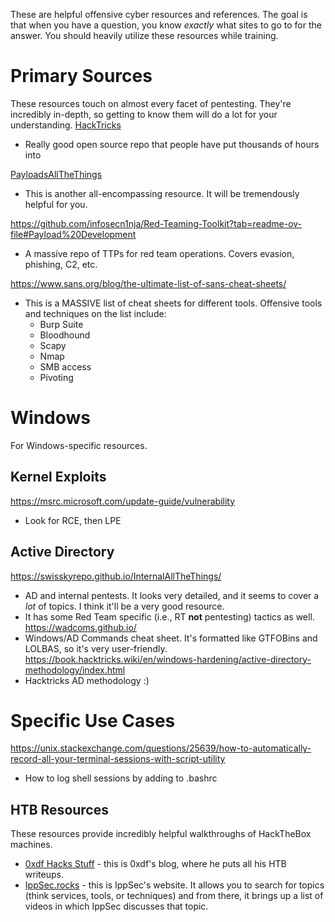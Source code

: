 These are helpful offensive cyber resources and references. The goal is that when you have a question, you know *exactly* what sites to go to for the answer. You should heavily utilize these resources while training. 

# Primary Sources
These resources touch on almost every facet of pentesting. They're incredibly in-depth, so getting to know them will do a lot for your understanding. 
[HackTricks](https://book.hacktricks.xyz/)
- Really good open source repo that people have put thousands of hours into

[PayloadsAllTheThings](https://swisskyrepo.github.io/PayloadsAllTheThings/)
- This is another all-encompassing resource. It will be tremendously helpful for you. 

https://github.com/infosecn1nja/Red-Teaming-Toolkit?tab=readme-ov-file#Payload%20Development
- A massive repo of TTPs for red team operations. Covers evasion, phishing, C2, etc.

https://www.sans.org/blog/the-ultimate-list-of-sans-cheat-sheets/
- This is a MASSIVE list of cheat sheets for different tools. Offensive tools and techniques on the list include:
	- Burp Suite
	- Bloodhound
	- Scapy
	- Nmap
	- SMB access
	- Pivoting
# Windows
For Windows-specific resources.
## Kernel Exploits
https://msrc.microsoft.com/update-guide/vulnerability
- Look for RCE, then LPE
## Active Directory
https://swisskyrepo.github.io/InternalAllTheThings/
- AD and internal pentests. It looks very detailed, and it seems to cover a *lot* of topics. I think it'll be a very good resource.
- It has some Red Team specific (i.e., RT **not** pentesting) tactics as well. 
https://wadcoms.github.io/
- Windows/AD Commands cheat sheet. It's formatted like GTFOBins and LOLBAS, so it's very user-friendly. 
https://book.hacktricks.wiki/en/windows-hardening/active-directory-methodology/index.html
- Hacktricks AD methodology :)
# Specific Use Cases
https://unix.stackexchange.com/questions/25639/how-to-automatically-record-all-your-terminal-sessions-with-script-utility
- How to log shell sessions by adding to .bashrc
## HTB Resources
These resources provide incredibly helpful walkthroughs of HackTheBox machines. 
- [0xdf Hacks Stuff](https://0xdf.gitlab.io/) - this is 0xdf's blog, where he puts all his HTB writeups. 
- [IppSec.rocks](https://ippsec.rocks/#) - this is IppSec's website. It allows you to search for topics (think services, tools, or techniques) and from there, it brings up a list of videos in which IppSec discusses that topic.